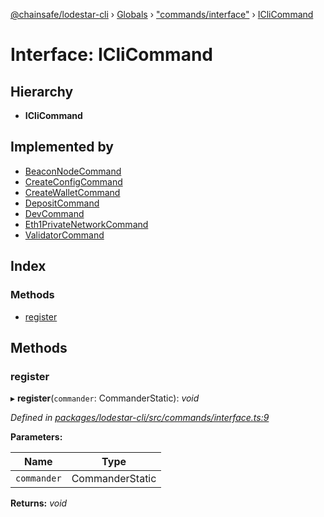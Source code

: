 [@chainsafe/lodestar-cli](../README.md) › [Globals](../globals.md) › ["commands/interface"](../modules/_commands_interface_.md) › [ICliCommand](_commands_interface_.iclicommand.md)

# Interface: ICliCommand

## Hierarchy

* **ICliCommand**

## Implemented by

* [BeaconNodeCommand](../classes/_commands_beacon_.beaconnodecommand.md)
* [CreateConfigCommand](../classes/_commands_create_config_.createconfigcommand.md)
* [CreateWalletCommand](../classes/_commands_wallet_.createwalletcommand.md)
* [DepositCommand](../classes/_commands_deposit_.depositcommand.md)
* [DevCommand](../classes/_commands_dev_command_.devcommand.md)
* [Eth1PrivateNetworkCommand](../classes/_commands_eth1_private_network_.eth1privatenetworkcommand.md)
* [ValidatorCommand](../classes/_commands_validator_.validatorcommand.md)

## Index

### Methods

* [register](_commands_interface_.iclicommand.md#register)

## Methods

###  register

▸ **register**(`commander`: CommanderStatic): *void*

*Defined in [packages/lodestar-cli/src/commands/interface.ts:9](https://github.com/ChainSafe/lodestar/blob/40c050469/packages/lodestar-cli/src/commands/interface.ts#L9)*

**Parameters:**

Name | Type |
------ | ------ |
`commander` | CommanderStatic |

**Returns:** *void*
